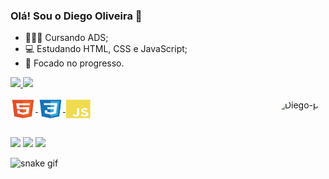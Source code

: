 ### Olá! Sou o Diego Oliveira 👋
- 👨🏻‍🎓 Cursando ADS;
- 💻 Estudando HTML, CSS e JavaScript;
- 🎯 Focado no progresso.
<a href="https://github.com/diegooliveira10">
  <img width="45%" src="https://github-readme-stats.vercel.app/api?username=diegooliveira10&show_icons=true&theme=default&include_all_commits=true&count_private=true"/>
  <img width="45%" src="https://github-readme-stats.vercel.app/api/top-langs/?username=diegooliveira10&layout=compact&langs_count=7&theme=default"/>
</div>
    
</div>
<div style="display: inline_block"><br>
<img align="center" alt="Diego-HTML" height="30" width="40" src="https://raw.githubusercontent.com/devicons/devicon/master/icons/html5/html5-original.svg">
<img align="center" alt="Diego-CSS" height="30" width="40" src="https://raw.githubusercontent.com/devicons/devicon/master/icons/css3/css3-original.svg">
<img align="center" alt="Diego-Js" height="30" width="40" src="https://raw.githubusercontent.com/devicons/devicon/master/icons/javascript/javascript-plain.svg">
<img  align = "right"  alt = "Diego-pic" height = "150"  style = "border-radius:50px;"  src ="https://i.picasion.com/pic92/e5904a2494cdc3703991bcee38369bd9.gif" 
</div>
 
 ##
  
 <div>
    <a href="https://instagram.com/diegoolv__" target="_blank"><img src="https://img.shields.io/badge/-Instagram-%23E4405F?style=for-the-badge&logo=instagram&logoColor=white" target="_blank"></a>
     <a href = "mailto:diegojesusdeoliveira10@gmail.com"><img src="https://img.shields.io/badge/-Gmail-%23333?style=for-the-badge&logo=gmail&logoColor=white" target="_blank"></a>
   <a href="https://www.linkedin.com/in/diego-oliveira-34b24b22b" target="_blank"><img src="https://img.shields.io/badge/-LinkedIn-%230077B5?style=for-the-badge&logo=linkedin&logoColor=white" target="_blank"></a> 
   
![snake gif](https://github.com/raffaballerini/raffaballerini/blob/output/github-contribution-grid-snake.svg)

